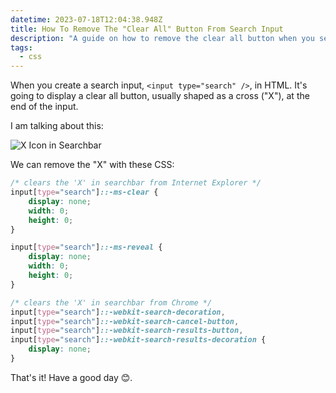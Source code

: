 ```yaml
---
datetime: 2023-07-18T12:04:38.948Z
title: How To Remove The "Clear All" Button From Search Input
description: "A guide on how to remove the clear all button when you set input type to search in HTML."
tags:
  - css
---
```


When you create a search input, `<input type="search" />`, in HTML. It's going to display a clear all button, usually shaped as a cross ("X"), at the end of the input.

I am talking about this:

![X Icon in Searchbar](~/assets/x-icon-in-searchbar.png)

We can remove the "X" with these CSS:

```css
/* clears the 'X' in searchbar from Internet Explorer */
input[type="search"]::-ms-clear {
	display: none;
	width: 0;
	height: 0;
}

input[type="search"]::-ms-reveal {
	display: none;
	width: 0;
	height: 0;
}

/* clears the 'X' in searchbar from Chrome */
input[type="search"]::-webkit-search-decoration,
input[type="search"]::-webkit-search-cancel-button,
input[type="search"]::-webkit-search-results-button,
input[type="search"]::-webkit-search-results-decoration {
	display: none;
}
```

That's it! Have a good day 😊.
